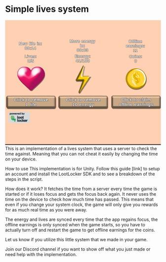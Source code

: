 # Simple lives system
![](https://github.com/LootLocker/unity-lives-system/blob/main/livesGif.gif)
This is an implementation of a lives system that uses a server to check the time against. Meaning that you can not cheat it easily by changing the time on your device.

How to use
This implementation is for Unity. Follow this guide [link] to setup an account and install the LootLocker SDK and to see a breakdown of the steps in the script.

How does it work?
It fetches the time from a server every time the game is started or if it loses focus and gets the focus back again. It never uses the time on the device to check how much time has passed. This means that even if you change your system clock, the game will only give you rewards for as much real time as you were away.

The energy and lives are synced every time that the app regains focus, the offline earnings is only synced when the game starts, so you have to actually turn off and restart the game to get offline earnings for the coins. 

Let us know if you utilize this little system that we made in your game.

Join our Discord channel if you want to show off what you just made or need help with the implementation.
